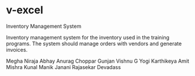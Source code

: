 # v-excel
Inventory Management System
 
 Inventory management system for the inventory used in the training programs. The system should manage orders with vendors and generate invoices.
 
 Megha 
 Niraja
 Abhay
 Anurag
 Choppar
 Gunjan
 Vishnu G
 Yogi
 Karthikeya
 Amit Mishra
 Kunal
 Manik
 Janani
 Rajasekar Devadass
